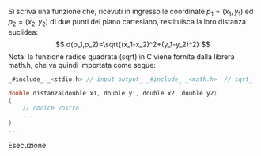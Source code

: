 
Si scriva una funzione che, ricevuti in ingresso le
coordinate $p_1 = (x_1, y_1)$ ed $p_2 = (x_2, y_2)$ di due punti del piano cartesiano, restituisca la loro distanza euclidea:
$$
	d(p_1,p_2)=\sqrt{(x_1-x_2)^2+(y_1-y_2)^2}
$$
Nota: la funzione radice quadrata (sqrt) in C viene fornita dalla librera math.h, che va quindi importata come segue:
```c
_#include_ _<stdio.h> // input output_ _#include_ _<math.h>  // sqrt_

double distanza(double x1, double y1, double x2, double y2)
{
	// codice vostro
	...
}
....
```

Esecuzione:
```c

```